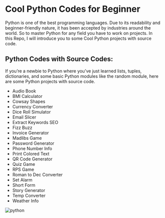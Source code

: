 # Cool Python Codes for Beginner

Python is one of the best programming languages. Due to its readability and beginner-friendly nature, it has been accepted by industries around the world. So to master Python for any field you have to work on projects. In this Repo, I will introduce you to some Cool Python projects with source code. 

## Python Codes with Source Codes:
If you’re a newbie to Python where you’ve just learned lists, tuples, dictionaries, and some basic Python modules like the random module, here are some Python projects with source code.

*   Audio Book
*   BMI Calculator
*   Cowsay Shapes
*   Currency Converter
*   Dice Roll Simulator
*   Email Slicer
*   Extract Keywords SEO
*   Fizz Buzz
*   Invoice Generator
*   Madlibs Game
*   Password Generator
*   Phone Number Info
*   Print Colored Text
*   QR Code Generator
*   Quiz Game
*   RPS Game
*   Roman to Dec Converter
*   Set Alarm
*   Short Form
*   Story Generator
*   Temp Converter
*   Weather Info

![python](https://res.cloudinary.com/wdwfsdp/image/upload/v1619538089/41a3041c02de23b097fa1c5be788a9eb_viesnz.gif)
